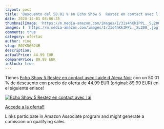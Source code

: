 ```yaml
---
layout: post
title: 'Descuento del 50.01 % en Echo Show 5  Restez en contact avec l ai'
date: 2020-12-01 08:06:35
thumbnailImage: 'https://m.media-amazon.com/images/I/31s4hKkIPPL._SL200_.jpg'
images: [ 'https://m.media-amazon.com/images/I/31s4hKkIPPL._SL200_.jpg' ]
comments: true
category: ofertas
author: ring
slug: B07KD6624B
description:
actualPrice: 44.99 EUR
comparePrice: 89.99 EUR
inStock: true
---
```


Tienes [Echo Show 5  Restez en contact avec l aide d Alexa  Noir](https://www.amazon.fr/dp/B07KD6624B/?tag=tolees0d-21) con un 50.01 % de descuento con precio de oferta de 44.99 EUR (original: 89.99 EUR) en el siguiente enlace!

[![Echo Show 5  Restez en contact avec l ai](https://m.media-amazon.com/images/I/31s4hKkIPPL._SL200_.jpg)](https://www.amazon.fr/dp/B07KD6624B/?tag=tolees0d-21)

[Accede a la oferta!!](https://www.amazon.fr/dp/B07KD6624B/?tag=tolees0d-21)

Links participate in Amazon Associate program and might generate a comission on qualifying sales


